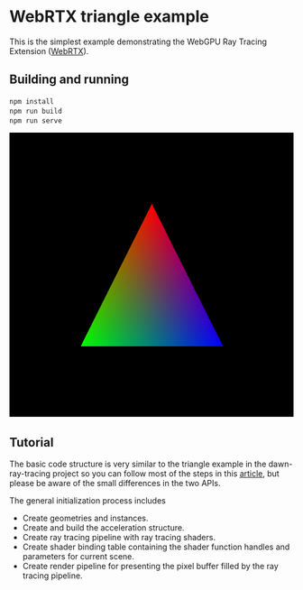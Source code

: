 # WebRTX triangle example

This is the simplest example demonstrating the WebGPU Ray Tracing Extension ([WebRTX](https://www.github.com/codedhead/webrtx)).

## Building and running

```bash
npm install
npm run build
npm run serve
```

![screenshot](./docs/triangle.png)

## Tutorial

The basic code structure is very similar to the triangle example in the dawn-ray-tracing project so you can follow most of the steps in this [article](https://maierfelix.github.io/2020-01-13-webgpu-ray-tracing/), but please be aware of the small differences in the two APIs.

The general initialization process includes

- Create geometries and instances.
- Create and build the acceleration structure.
- Create ray tracing pipeline with ray tracing shaders.
- Create shader binding table containing the shader function handles and parameters for current scene.
- Create render pipeline for presenting the pixel buffer filled by the ray tracing pipeline.
